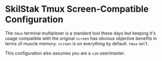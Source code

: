 # SkilStak Tmux Screen-Compatible Configuration

The `tmux` terminal multiplexer is a standard tool these days but keeping it's usage compatible with the original `screen` has obvious objective benefits in terms of muscle memory. `screen` is on everything by default. `tmux` isn't.

This configuration also assumes you are a `vim` user/master.
